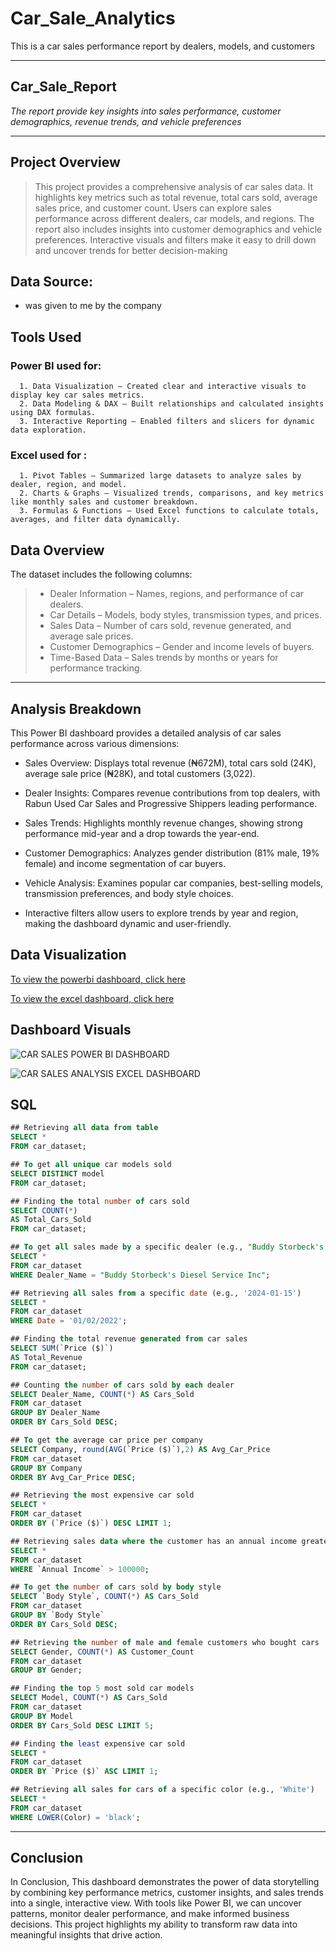# Car_Sale_Analytics
This is a car sales performance report by dealers, models, and customers

---
## Car_Sale_Report
_The report provide key insights into sales performance, customer demographics, revenue trends, and vehicle preferences_

---
## Project Overview
> This project provides a comprehensive analysis of car sales data. It highlights key metrics such as total revenue, total cars sold, average sales price, and customer count. Users can explore sales performance across different dealers, car models, and regions. The report also includes insights into customer demographics and vehicle preferences. Interactive visuals and filters make it easy to drill down and uncover trends for better decision-making

## Data Source:
+ was given to me by the company

## Tools Used
### Power BI used for: 
      1. Data Visualization – Created clear and interactive visuals to display key car sales metrics.
      2. Data Modeling & DAX – Built relationships and calculated insights using DAX formulas.
      3. Interactive Reporting – Enabled filters and slicers for dynamic data exploration.
### Excel used for :
      1. Pivot Tables – Summarized large datasets to analyze sales by dealer, region, and model.
      2. Charts & Graphs – Visualized trends, comparisons, and key metrics like monthly sales and customer breakdown.
      3. Formulas & Functions – Used Excel functions to calculate totals, averages, and filter data dynamically.

## Data Overview
The dataset includes the following columns:
>+ Dealer Information – Names, regions, and performance of car dealers.
>+ Car Details – Models, body styles, transmission types, and prices.
>+ Sales Data – Number of cars sold, revenue generated, and average sale prices.
>+ Customer Demographics – Gender and income levels of buyers.
>+ Time-Based Data – Sales trends by months or years for performance tracking.

---
## Analysis Breakdown
   This Power BI dashboard provides a detailed analysis of car sales performance across various dimensions:
+ Sales Overview: Displays total revenue (₦672M), total cars sold (24K), average sale price (₦28K), and total customers (3,022).

+ Dealer Insights: Compares revenue contributions from top dealers, with Rabun Used Car Sales and Progressive Shippers leading performance.

+ Sales Trends: Highlights monthly revenue changes, showing strong performance mid-year and a drop towards the year-end.

+ Customer Demographics: Analyzes gender distribution (81% male, 19% female) and income segmentation of car buyers.

+ Vehicle Analysis: Examines popular car companies, best-selling models, transmission preferences, and body style choices.

+ Interactive filters allow users to explore trends by year and region, making the dashboard dynamic and user-friendly.

## Data Visualization
[To view the powerbi dashboard, click here](https://ibb.co/0VFGRtk7)

[To view the excel dashboard, click here](https://ibb.co/9kjnn03P)

## Dashboard Visuals

![CAR SALES POWER BI DASHBOARD](https://github.com/user-attachments/assets/ec5bc5c9-9ddd-4af5-99fa-17cb7d6584fb)

![CAR SALES ANALYSIS EXCEL DASHBOARD](https://github.com/user-attachments/assets/de93f49e-99e3-4f53-b11c-6f1ec96d334e)


## SQL
```sql
## Retrieving all data from table
SELECT *
FROM car_dataset;
```

```sql
## To get all unique car models sold
SELECT DISTINCT model 
FROM car_dataset;
```

```sql
## Finding the total number of cars sold
SELECT COUNT(*)
AS Total_Cars_Sold 
FROM car_dataset;
```

```sql
## To get all sales made by a specific dealer (e.g., "Buddy Storbeck's Diesel Service Inc")
SELECT *
FROM car_dataset
WHERE Dealer_Name = "Buddy Storbeck's Diesel Service Inc";
```

```sql
## Retrieving all sales from a specific date (e.g., '2024-01-15')
SELECT *
FROM car_dataset 
WHERE Date = '01/02/2022';
```

```sql
## Finding the total revenue generated from car sales
SELECT SUM(`Price ($)`)
AS Total_Revenue
FROM car_dataset;
```

```sql
## Counting the number of cars sold by each dealer
SELECT Dealer_Name, COUNT(*) AS Cars_Sold 
FROM car_dataset 
GROUP BY Dealer_Name
ORDER BY Cars_Sold DESC;
```

```sql
## To get the average car price per company
SELECT Company, round(AVG(`Price ($)`),2) AS Avg_Car_Price 
FROM car_dataset 
GROUP BY Company
ORDER BY Avg_Car_Price DESC;
```

```sql
## Retrieving the most expensive car sold
SELECT *
FROM car_dataset 
ORDER BY (`Price ($)`) DESC LIMIT 1;
```

```sql
## Retrieving sales data where the customer has an annual income greater than $100,000
SELECT *
FROM car_dataset 
WHERE `Annual Income` > 100000;
```

```sql
## To get the number of cars sold by body style
SELECT `Body Style`, COUNT(*) AS Cars_Sold 
FROM car_dataset 
GROUP BY `Body Style`
ORDER BY Cars_Sold DESC;
```

```sql
## Retrieving the number of male and female customers who bought cars
SELECT Gender, COUNT(*) AS Customer_Count 
FROM car_dataset
GROUP BY Gender;
```

```sql
## Finding the top 5 most sold car models
SELECT Model, COUNT(*) AS Cars_Sold 
FROM car_dataset 
GROUP BY Model
ORDER BY Cars_Sold DESC LIMIT 5;
```

```sql
## Finding the least expensive car sold
SELECT *
FROM car_dataset 
ORDER BY `Price ($)` ASC LIMIT 1;
```

```sql
## Retrieving all sales for cars of a specific color (e.g., 'White')
SELECT *
FROM car_dataset 
WHERE LOWER(Color) = 'black';
```

---
## Conclusion
  In Conclusion, This dashboard demonstrates the power of data storytelling by combining key performance metrics, customer insights, and sales trends into a single, interactive view. With tools like Power BI, we can uncover patterns, monitor dealer performance, and make informed business decisions. This project highlights my ability to transform raw data into meaningful insights that drive action.
